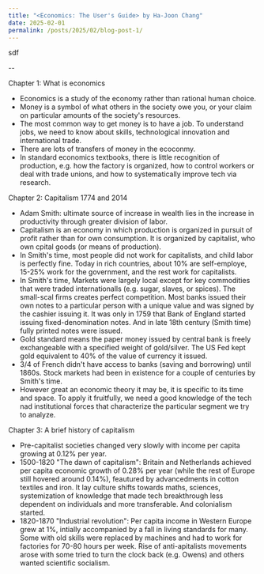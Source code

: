 ```yaml
---
title: "<Economics: The User's Guide> by Ha-Joon Chang"
date: 2025-02-01
permalink: /posts/2025/02/blog-post-1/
---
```


sdf

--

Chapter 1: What is economics
- Economics is a study of the economy rather than rational human choice.
- Money is a symbol of what others in the society owe you, or your claim on particular amounts of the society's resources.
- The most common way to get money is to have a job. To understand jobs, we need to know about skills, technological innovation and international trade.
- There are lots of transfers of money in the ecoconmy.
- In standard economics textbooks, there is little recognition of production, e.g. how the factory is organized, how to control workers or deal with trade unions, and how to systematically improve tech via research.

Chapter 2: Capitalism 1774 and 2014
- Adam Smith: ultimate source of increase in wealth lies in the increase in productivity through greater division of labor.
- Capitalism is an economy in which production is organized in pursuit of profit rather than for own consumption. It is organized by capitalist, who own cpital goods (or means of production).
- In Smith's time, most people did not work for capitalists, and child labor is perfectly fine. Today in rich countries, about 10% are self-employe, 15-25% work for the government, and the rest work for capitalists.
- In Smith's time, Markets were largely local except for key commodities that were traded internationalls (e.g. sugar, slaves, or spices). The small-scal firms creates perfect competition. Most banks issued their own notes to a particular person with a unique value and was signed by the cashier issuing it. It was only in 1759 that Bank of England started issuing fixed-denomination notes. And in late 18th century (Smith time) fully printed notes were issued. 
- Gold standard means the paper money issued by central bank is freely exchangeable with a specified weight of gold/silver. The US Fed kept gold equivalent to 40% of the value of currency it issued.
- 3/4 of French didn't have access to banks (saving and borrowing) until 1860s. Stock markets had been in existence for a couple of centuries by Smith's time.
- However great an economic theory it may be, it is specific to its time and space. To apply it fruitfully, we need a good knowledge of the tech nad institutional forces that characterize the particular segment we try to analyze.

Chapter 3: A brief history of capitalism
- Pre-capitalist societies changed very slowly with income per capita growing at 0.12% per year.
- 1500-1820 "The dawn of capitalism": Britain and Netherlands achieved per capita economic growth of 0.28% per year (while the rest of Europe still hovered around 0.14%), feautured by advancedments in cotton textiles and iron. It lay culture shifts towards maths, sciences, systemization of knowledge that made tech breakthrough less dependent on individuals and more transferable. And colonialism started.
- 1820-1870 "Industrial revolution": Per capita income in Western Europe grew at 1%, intially accompanied by a fall in living standards for many. Some with old skills were replaced by machines and had to work for factories for 70-80 hours per week. Rise of anti-apitalists movements arose with some tried to turn the clock back (e.g. Owens) and others wanted scientific socialism. 





